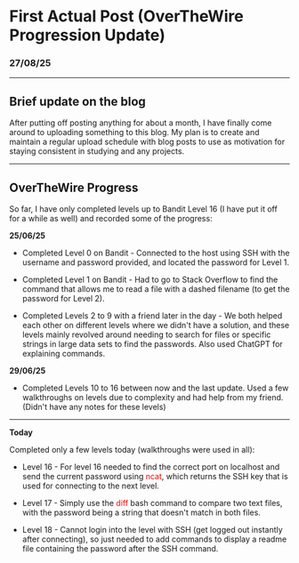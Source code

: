 # First Actual Post (OverTheWire Progression Update)
### 27/08/25
---
## Brief update on the blog

After putting off posting anything for about a month, I have finally come around to uploading something to this blog.
My plan is to create and maintain a regular upload schedule with blog posts to use as motivation for staying consistent in studying and any projects.


---

## OverTheWire Progress

So far, I have only completed levels up to Bandit Level 16 (I have put it off for a while as well) and recorded some of the progress:

**25/06/25**
- Completed Level 0 on Bandit - Connected to the host using SSH with the username and password provided, and located the password for Level 1.

- Completed Level 1 on Bandit - Had to go to Stack Overflow to find the command that allows me to read a file with a dashed filename (to get the password for Level 2).

- Completed Levels 2 to 9 with a friend later in the day - We both helped each other on different levels where we didn't have a solution, and these levels mainly revolved around needing to search for files or specific strings in large data sets to find the passwords. Also used ChatGPT for explaining commands.

**29/06/25**
 - Completed Levels 10 to 16 between now and the last update.
Used a few walkthroughs on levels due to complexity and had help from my friend. (Didn't have any notes for these levels)

---

**Today**

Completed only a few levels today (walkthroughs were used in all):

- Level 16 - For level 16 needed to find the correct port on localhost and send the current password using <span style="color:red">ncat</span>, which returns the SSH key that is used for connecting to the next level.

- Level 17 - Simply use the <span style="color:red">diff</span> bash command to compare two text files, with the password being a string that doesn't match in both files.

- Level 18 - Cannot login into the level with SSH (get logged out instantly after connecting), so just needed to add commands to display a readme file containing the password after the SSH command.